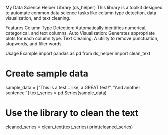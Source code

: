 
My Data Science Helper Library (ds_helper)
This library is a toolkit designed to automate common data science tasks like column type detection, data visualization, and text cleaning.

Features
Column Type Detection: Automatically identifies numerical, categorical, and text columns.
Auto Visualization: Generates appropriate plots for each column type.
Text Cleaning: A utility to remove punctuation, stopwords, and filler words.

Usage Example
import pandas as pd
from ds_helper import clean_text

# Create sample data
sample_data = ["This is a test... like, a GREAT test!", "And another sentence."]
text_series = pd.Series(sample_data)

# Use the library to clean the text
cleaned_series = clean_text(text_series)
print(cleaned_series)
